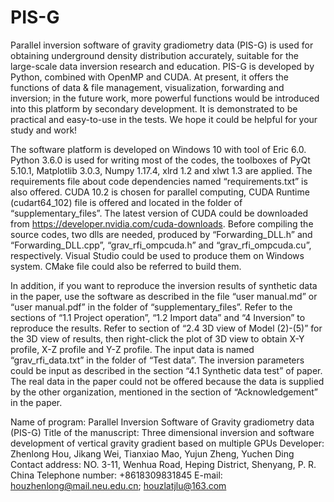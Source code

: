 # PIS-G
Parallel inversion software of gravity gradiometry data (PIS-G) is used for obtaining underground density distribution accurately, suitable for the large-scale data inversion research and education. PIS-G is developed by Python, combined with OpenMP and CUDA. At present, it offers the functions of data & file management, visualization, forwarding and inversion; in the future work, more powerful functions would be introduced into this platform by secondary development. It is demonstrated to be practical and easy-to-use in the tests. We hope it could be helpful for your study and work!

The software platform is developed on Windows 10 with tool of Eric 6.0. Python 3.6.0 is used for writing most of the codes, the toolboxes of PyQt 5.10.1, Matplotlib 3.0.3, Numpy 1.17.4, xlrd 1.2 and xlwt 1.3 are applied. The requirements file about code dependencies named “requirements.txt” is also offered. CUDA 10.2 is chosen for parallel computing, CUDA Runtime (cudart64_102) file is offered and located in the folder of “supplementary_files”. The latest version of CUDA could be downloaded from https://developer.nvidia.com/cuda-downloads. Before compiling the source codes, two dlls are needed, produced by “Forwarding_DLL.h” and “Forwarding_DLL.cpp”, “grav_rfi_ompcuda.h” and “grav_rfi_ompcuda.cu”, respectively. Visual Studio could be used to produce them on Windows system. CMake file could also be referred to build them.

In addition, if you want to reproduce the inversion results of synthetic data in the paper, use the software as described in the file “user manual.md” or “user manual.pdf” in the folder of “supplementary_files”. Refer to the sections of “1.1 Project operation”, “1.2 Import data” and “4 Inversion” to reproduce the results. Refer to section of “2.4 3D view of Model (2)-(5)” for the 3D view of results, then right-click the plot of 3D view to obtain X-Y profile, X-Z profile and Y-Z profile. The input data is named “grav_rfi_data.txt” in the folder of “Test data”. The inversion parameters could be input as described in the section “4.1 Synthetic data test” of paper. The real data in the paper could not be offered because the data is supplied by the other organization, mentioned in the section of “Acknowledgement” in the paper.

Name of program: Parallel Inversion Software of Gravity gradiometry data (PIS-G)
Title of the manuscript: Three dimensional inversion and software development of vertical gravity gradient based on multiple GPUs
Developer: Zhenlong Hou, Jikang Wei, Tianxiao Mao, Yujun Zheng, Yuchen Ding
Contact address: NO. 3-11, Wenhua Road, Heping District, Shenyang, P. R. China
Telephone number: +8618309831845
E-mail: houzhenlong@mail.neu.edu.cn; houzlatjlu@163.com
